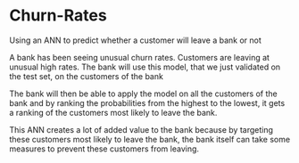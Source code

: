 # Churn-Rates
Using an ANN to predict whether a customer will leave a bank or not

A bank has been seeing unusual churn rates. Customers are leaving at unusual high rates.
The bank will use this model, that we just validated on the test set, on the customers of the bank

The bank will then be able to apply the model on all the customers of the bank and by ranking the probabilities from the 
highest to the lowest, it gets a ranking of the customers most likely to leave the bank. 

This ANN creates a lot of added value to the bank because by targeting these customers most likely to leave the bank, the bank itself can take some measures to prevent these customers from leaving.
